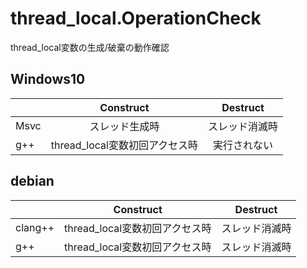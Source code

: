 # thread_local.OperationCheck

thread_local変数の生成/破棄の動作確認

## Windows10
||Construct|Destruct|
|-|:-:|:-:|
|Msvc|スレッド生成時|スレッド消滅時|
|g++|thread_local変数初回アクセス時|実行されない|

## debian  
||Construct|Destruct|
|-|:-:|:-:|
|clang++|thread_local変数初回アクセス時|スレッド消滅時|
|g++|thread_local変数初回アクセス時|スレッド消滅時|
